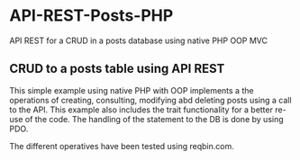 # API-REST-Posts-PHP
API REST for a CRUD in a posts database using native PHP OOP MVC

<h2>CRUD to a posts table using API REST</h2>

This simple example using native PHP with OOP implements a the operations of creating, consulting, modifying abd deleting posts using a call to the API.
This example also includes the trait functionality for a better re-use of the code.
The handling of the statement to the DB is done by using PDO.

The different operatives have been tested using reqbin.com.

